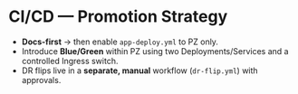 # CI/CD — Promotion Strategy

- **Docs-first** → then enable `app-deploy.yml` to PZ only.
- Introduce **Blue/Green** within PZ using two Deployments/Services and a controlled Ingress switch.
- DR flips live in a **separate, manual** workflow (`dr-flip.yml`) with approvals.
